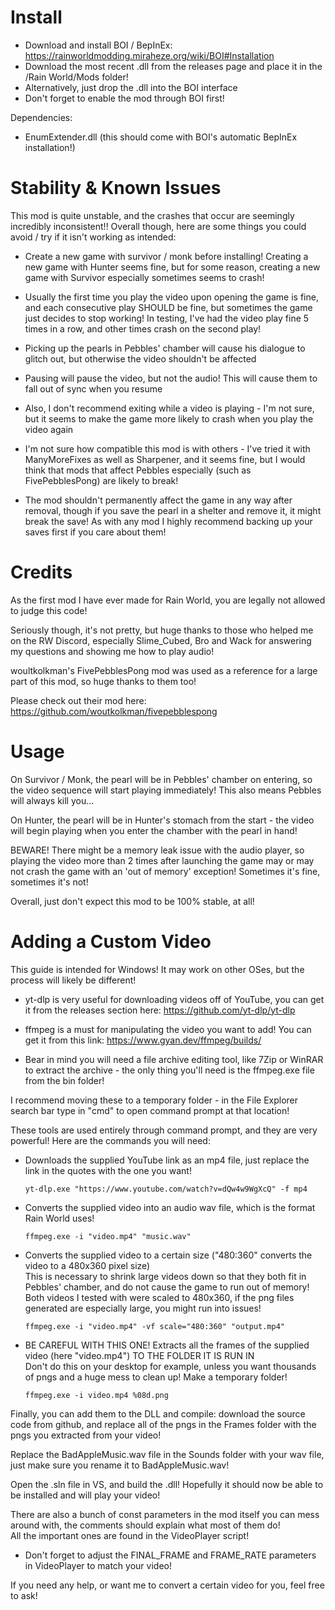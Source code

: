 # Install
- Download and install BOI / BepInEx: https://rainworldmodding.miraheze.org/wiki/BOI#Installation
- Download the most recent .dll from the releases page and place it in the /Rain World/Mods folder!
- Alternatively, just drop the .dll into the BOI interface
- Don't forget to enable the mod through BOI first!

Dependencies:
- EnumExtender.dll (this should come with BOI's automatic BepInEx installation!)

# Stability & Known Issues

This mod is quite unstable, and the crashes that occur are seemingly incredibly inconsistent!!
Overall though, here are some things you could avoid / try if it isn't working as intended:

- Create a new game with survivor / monk before installing! Creating a new game with Hunter seems fine, but for some reason, creating a new game with Survivor especially sometimes seems to crash!

- Usually the first time you play the video upon opening the game is fine, and each consecutive play SHOULD be fine, but sometimes the game just decides to stop working! In testing, I've had the video play fine 5 times in a row, and other times crash on the second play!

- Picking up the pearls in Pebbles' chamber will cause his dialogue to glitch out, but otherwise the video shouldn't be affected

- Pausing will pause the video, but not the audio! This will cause them to fall out of sync when you resume

- Also, I don't recommend exiting while a video is playing - I'm not sure, but it seems to make the game more likely to crash when you play the video again

- I'm not sure how compatible this mod is with others - I've tried it with ManyMoreFixes as well as Sharpener, and it seems fine, but I would think that mods that affect Pebbles especially (such as FivePebblesPong) are likely to break!

- The mod shouldn't permanently affect the game in any way after removal, though if you save the pearl in a shelter and remove it, it might break the save! As with any mod I highly recommend backing up your saves first if you care about them!

# Credits
As the first mod I have ever made for Rain World, you are legally not allowed to judge this code!

Seriously though, it's not pretty, but huge thanks to those who helped me on the RW Discord, especially Slime_Cubed, Bro and Wack for answering my questions and showing me how to play audio!

woultkolkman's FivePebblesPong mod was used as a reference for a large part of this mod, so huge thanks to them too!

Please check out their mod here: https://github.com/woutkolkman/fivepebblespong

# Usage
On Survivor / Monk, the pearl will be in Pebbles' chamber on entering, so the video sequence will start playing immediately!
This also means Pebbles will always kill you... 

On Hunter, the pearl will be in Hunter's stomach from the start - the video will begin playing when you enter the chamber with the pearl in hand!

BEWARE! There might be a memory leak issue with the audio player, so playing the video more than 2 times after launching the game may or may not crash the game with an 'out of memory' exception! Sometimes it's fine, sometimes it's not!

Overall, just don't expect this mod to be 100% stable, at all!

# Adding a Custom Video

This guide is intended for Windows! It may work on other OSes, but the process will likely be different!

- yt-dlp is very useful for downloading videos off of YouTube, you can get it from the releases section here: https://github.com/yt-dlp/yt-dlp

- ffmpeg is a must for manipulating the video you want to add! You can get it from this link: https://www.gyan.dev/ffmpeg/builds/

- Bear in mind you will need a file archive editing tool, like 7Zip or WinRAR to extract the archive - the only thing you'll need is the ffmpeg.exe file from the bin folder! 

I recommend moving these to a temporary folder - in the File Explorer search bar type in "cmd" to open command prompt at that location!

These tools are used entirely through command prompt, and they are very powerful! Here are the commands you will need:

- Downloads the supplied YouTube link as an mp4 file, just replace the link in the quotes with the one you want!

  `yt-dlp.exe "https://www.youtube.com/watch?v=dQw4w9WgXcQ" -f mp4`

- Converts the supplied video into an audio wav file, which is the format Rain World uses!  

  `ffmpeg.exe -i "video.mp4" "music.wav"`

- Converts the supplied video to a certain size ("480:360" converts the video to a 480x360 pixel size)  
This is necessary to shrink large videos down so that they both fit in Pebbles' chamber, and do not cause the game to run out of memory!  
Both videos I tested with were scaled to 480x360, if the png files generated are especially large, you might run into issues!

  `ffmpeg.exe -i "video.mp4" -vf scale="480:360" "output.mp4"`

- BE CAREFUL WITH THIS ONE! Extracts all the frames of the supplied video (here "video.mp4") TO THE FOLDER IT IS RUN IN  
Don't do this on your desktop for example, unless you want thousands of pngs and a huge mess to clean up! Make a temporary folder!  

  `ffmpeg.exe -i video.mp4 %08d.png`

Finally, you can add them to the DLL and compile: download the source code from github, and replace all of the pngs in the Frames folder with the pngs you extracted from your video!

Replace the BadAppleMusic.wav file in the Sounds folder with your wav file, just make sure you rename it to BadAppleMusic.wav!

Open the .sln file in VS, and build the .dll! Hopefully it should now be able to be installed and will play your video!

There are also a bunch of const parameters in the mod itself you can mess around with, the comments should explain what most of them do!  
All the important ones are found in the VideoPlayer script!

- Don't forget to adjust the FINAL_FRAME and FRAME_RATE parameters in VideoPlayer to match your video!

If you need any help, or want me to convert a certain video for you, feel free to ask!



